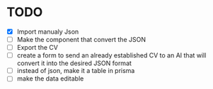 # TODO

- [x] Import manualy Json
- [ ] Make the component that convert the JSON
- [ ] Export the CV
- [ ] create a form to send an already established CV to an AI that will convert it into the desired JSON format
- [ ] instead of json, make it a table in prisma
- [ ] make the data editable